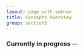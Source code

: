 ```yaml
---
layout: page_with_subnav
title: Concepts Overview
group: section5
---
```


### Currently in progress --  








&nbsp;
<br/>
&nbsp;
&nbsp;
<br/>
&nbsp;



